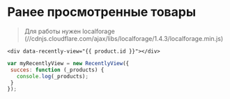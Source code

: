 # Ранее просмотренные товары

> Для работы нужен localforage (//cdnjs.cloudflare.com/ajax/libs/localforage/1.4.3/localforage.min.js)

```twig
<div data-recently-view="{{ product.id }}"></div>
```

```js
var myRecentlyView = new RecentlyView({
 succes: function (_products) {
   console.log(_products);
 }
});
```
